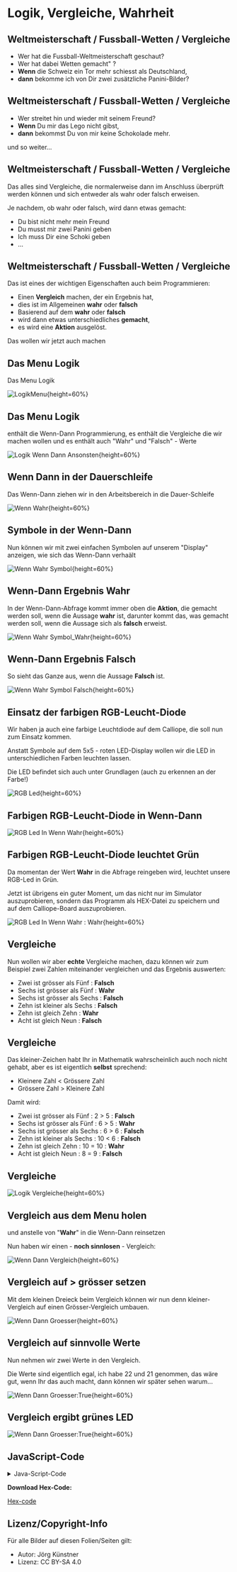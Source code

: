 # Logik, Vergleiche, Wahrheit


## Weltmeisterschaft / Fussball-Wetten / Vergleiche


* Wer hat die Fussball-Weltmeisterschaft geschaut?   
* Wer hat dabei Wetten gemacht" ?  
* **Wenn** die Schweiz ein Tor mehr schiesst als Deutschland, 
* **dann** bekomme ich von Dir zwei zusätzliche Panini-Bilder?  

## Weltmeisterschaft / Fussball-Wetten / Vergleiche

* Wer streitet hin und wieder mit seinem Freund?  
* **Wenn** Du mir das Lego nicht gibst, 
* **dann** bekommst Du von mir keine Schokolade mehr.   

und so weiter...

## Weltmeisterschaft / Fussball-Wetten / Vergleiche

Das alles sind Vergleiche, die normalerweise dann im Anschluss überprüft werden können und sich entweder als wahr oder falsch erweisen.

Je nachdem, ob wahr oder falsch, wird dann etwas gemacht:

* Du bist nicht mehr mein Freund
* Du musst mir zwei Panini geben
* Ich muss Dir eine Schoki geben
* ...

## Weltmeisterschaft / Fussball-Wetten / Vergleiche

Das ist eines der wichtigen Eigenschaften auch beim Programmieren:

* Einen **Vergleich** machen, der ein Ergebnis hat, 
* dies ist im Allgemeinen **wahr** oder **falsch**
* Basierend auf dem __wahr__ oder __falsch__ 
* wird dann etwas unterschiedliches __gemacht__, 
* es wird eine __Aktion__ ausgelöst.

Das wollen wir jetzt auch machen


## Das Menu Logik

Das Menu Logik 

![LogikMenu](./pics/02_LogikMenu.png){height=60%}


## Das Menu Logik

enthält die Wenn-Dann Programmierung, es enthält die Vergleiche die wir machen wollen und es enthält auch "Wahr" und "Falsch" - Werte 

![Logik Wenn Dann Ansonsten](./pics/04_LogikWennDannAnsonsten.png){height=60%}

## Wenn Dann in der Dauerschleife

Das Wenn-Dann ziehen wir in den Arbeitsbereich in die Dauer-Schleife


![Wenn Wahr](./pics/05_WennWahr.png){height=60%}


## Symbole in der Wenn-Dann

Nun können wir mit zwei einfachen Symbolen auf unserem "Display" anzeigen, wie sich das Wenn-Dann verhaält

![Wenn Wahr Symbol](./pics/06_WennWahrSymbol.png){height=60%}

## Wenn-Dann Ergebnis Wahr

In der Wenn-Dann-Abfrage kommt immer oben die __Aktion__, die gemacht werden soll, wenn die Aussage __wahr__ ist, darunter kommt das, was gemacht werden soll, wenn die Aussage sich als __falsch__ erweist.

![Wenn Wahr Symbol_Wahr](./pics/07_WennWahrSymbol_Wahr.png){height=60%}

## Wenn-Dann Ergebnis Falsch

So sieht das Ganze aus, wenn die Aussage __Falsch__ ist.

![Wenn Wahr Symbol Falsch](./pics/08_WennWahrSymbol_Falsch.png){height=60%}

## Einsatz der farbigen RGB-Leucht-Diode

Wir haben ja auch eine farbige Leuchtdiode auf dem Calliope, die soll nun zum Einsatz kommen. 

Anstatt Symbole auf dem 5x5 - roten LED-Display wollen wir die LED in unterschiedlichen Farben leuchten lassen.

Die LED befindet sich auch unter Grundlagen (auch zu erkennen an der Farbe!)
 

![RGB Led](./pics/09_RGB_Led.png){height=60%}

## Farbigen RGB-Leucht-Diode in Wenn-Dann


![RGB Led In Wenn Wahr](./pics/10_RGB_Led_In_WennWahr.png){height=60%}

## Farbigen RGB-Leucht-Diode leuchtet Grün

Da momentan der Wert __Wahr__ in die Abfrage reingeben wird, leuchtet unsere RGB-Led in Grün.

Jetzt ist übrigens ein guter Moment, um das nicht nur im Simulator auszuprobieren, sondern das Programm als HEX-Datei zu speichern und auf dem Calliope-Board auszuprobieren. 

![RGB Led In Wenn Wahr : Wahr](./pics/11_RGB_Led_In_WennWahr_Wahr.png){height=60%}


## Vergleiche 

Nun wollen wir aber __echte__ Vergleiche machen, dazu können wir zum Beispiel zwei Zahlen miteinander vergleichen und das Ergebnis auswerten:

* Zwei ist grösser als Fünf : __Falsch__
* Sechs ist grösser als Fünf : __Wahr__
* Sechs ist grösser als Sechs : __Falsch__
* Zehn ist kleiner als Sechs : __Falsch__
* Zehn ist gleich Zehn : __Wahr__
* Acht ist gleich Neun : __Falsch__


## Vergleiche 

Das kleiner-Zeichen habt Ihr in Mathematik wahrscheinlich auch noch nicht gehabt, aber es ist eigentlich __selbst__ sprechend:

* Kleinere Zahl < Grössere Zahl
* Grössere Zahl > Kleinere Zahl

Damit wird:

* Zwei ist grösser als Fünf : 2 > 5 :  __Falsch__
* Sechs ist grösser als Fünf : 6 > 5 : __Wahr__
* Sechs ist grösser als Sechs : 6 > 6 : __Falsch__
* Zehn ist kleiner als Sechs : 10 < 6 : __Falsch__
* Zehn ist gleich Zehn : 10 = 10 : __Wahr__
* Acht ist gleich Neun : 8 = 9 : __Falsch__
 

## Vergleiche 

![Logik Vergleiche](./pics/12_Logik_Vergleiche.png){height=60%}

## Vergleich aus dem Menu holen

und anstelle von "__Wahr__" in die Wenn-Dann reinsetzen

Nun haben wir einen - __noch sinnlosen__ - Vergleich:


![Wenn Dann Vergleich](./pics/13_WennDann_Vergleich.png){height=60%}


## Vergleich auf > grösser setzen

Mit dem kleinen Dreieck beim Vergleich können wir nun denn kleiner-Vergleich auf einen Grösser-Vergleich umbauen.


![Wenn Dann Groesser](./pics/14_WennDann_Groesser.png){height=60%}

## Vergleich auf sinnvolle Werte

Nun nehmen wir zwei Werte in den Vergleich.

Die Werte sind eigentlich egal, ich habe 22 und 21 genommen, das wäre gut, wenn Ihr das auch macht, dann können wir später sehen warum...


![Wenn Dann Groesser:True](./pics/15_WennDann_Groesser_True.png){height=60%}

## Vergleich ergibt grünes LED


![Wenn Dann Groesser:True](./pics/16_WennDann_Groesser_True.png){height=60%}



## JavaScript-Code

<details>
 <summary>Java-Script-Code</summary>

```js
basic.forever(() => {
    if (22 > 21) {
        basic.setLedColor(Colors.Green)
    } else {
        basic.setLedColor(Colors.Red)
    }
})

```
</details>

__Download Hex-Code:__

[Hex-code](code/mini-Wenn_Dann_RGB_Gruen.hex)




## Lizenz/Copyright-Info
Für alle Bilder auf diesen Folien/Seiten gilt:

* Autor: Jörg Künstner
* Lizenz: CC BY-SA 4.0


